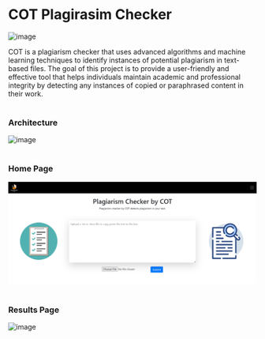 # COT Plagirasim Checker

<img width="688" alt="image" src="https://github.com/chaitraboggaram/COT/assets/113207424/c1dd0275-32a0-4259-a655-f6ceec7218e1">

COT is a plagiarism checker that uses advanced algorithms and machine learning techniques to identify instances of potential plagiarism in text-based files. The goal of this project is to provide a user-friendly and effective tool that helps individuals maintain academic and professional integrity by detecting any instances of copied or paraphrased content in their work.
<br>
<br>

<h3>Architecture</h3>
<img width="900" alt="image" src="https://github.com/chaitraboggaram/COT/assets/113207424/38fff5fe-cdf1-402e-80e8-77415540d38a">
<br>
<br>

<h3>Home Page</h3>
<img width="900" alt="image" src="https://raw.githubusercontent.com/chaitraboggaram/chaitraboggaram.github.io/main/img/projects/PlagiarismDetector.PNG">
<br>
<br>

<h3>Results Page</h3>
<img width="900" alt="image" src="https://github.com/chaitraboggaram/COT/assets/113207424/863fe992-8d07-47f9-99bd-5475d75908f3">
<br>
<br>
